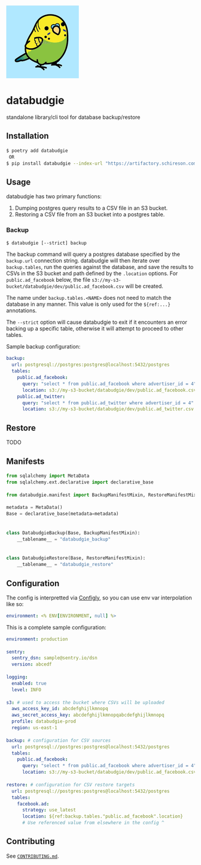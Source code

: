![databudgie](databudgie.png)

# databudgie

standalone library/cli tool for database backup/restore

## Installation

```bash
$ poetry add databudgie
 OR
$ pip install databudgie --index-url "https://artifactory.schireson.com/artifactory/api/pypi/pypi/simple"
```

## Usage

databudgie has two primary functions:

1. Dumping postgres query results to a CSV file in an S3 bucket.
1. Restoring a CSV file from an S3 bucket into a postgres table.

### Backup

```
$ databudgie [--strict] backup
```

The backup command will query a postgres database specified by the `backup.url` connection string. databudgie will then iterate over `backup.tables`, run the queries against the database, and save the results to CSVs in the S3 bucket and path defined by the `.location` options. For `public.ad_facebook` below, the file `s3://my-s3-bucket/databudgie/dev/public.ad_facebook.csv` will be created.

The name under `backup.tables.<NAME>` does not need to match the database in any manner. This value is only used for the `${ref:...}` annotations.

The `--strict` option will cause databudgie to exit if it encounters an error backing up a specific table, otherwise it will attempt to proceed to other tables.

Sample backup configuration:

```yml
backup:
  url: postgresql://postgres:postgres@localhost:5432/postgres
  tables:
    public.ad_facebook:
      query: "select * from public.ad_facebook where advertiser_id = 4"
      location: s3://my-s3-bucket/databudgie/dev/public.ad_facebook.csv
    public.ad_twitter:
      query: "select * from public.ad_twitter where advertiser_id = 4"
      location: s3://my-s3-bucket/databudgie/dev/public.ad_twitter.csv
```

## Restore

TODO

## Manifests

```py
from sqlalchemy import MetaData
from sqlalchemy.ext.declarative import declarative_base

from databudgie.manifest import BackupManifestMixin, RestoreManifestMixin

metadata = MetaData()
Base = declarative_base(metadata=metadata)


class DatabudgieBackup(Base, BackupManifestMixin):
    __tablename__ = "databudgie_backup"


class DatabudgieRestore(Base, RestoreManifestMixin):
    __tablename__ = "databudgie_restore"
```

## Configuration

The config is interpretted via [Configly](https://github.com/schireson/configly), so you can use env var interpolation like so:

```yml
environment: <% ENV[ENVIRONMENT, null] %>
```

This is a complete sample configuration:

```yml
environment: production

sentry:
  sentry_dsn: sample@sentry.io/dsn
  version: abcedf

logging:
  enabled: true
  level: INFO

s3: # used to access the bucket where CSVs will be uploaded
  aws_access_key_id: abcdefghijlkmnopq
  aws_secret_access_key: abcdefghijlkmnopqabcdefghijlkmnopq
  profile: databudgie-prod
  region: us-east-1

backup: # configuration for CSV sources
  url: postgresql://postgres:postgres@localhost:5432/postgres
  tables:
    public.ad_facebook:
      query: "select * from public.ad_facebook where advertiser_id = 4"
      location: s3://my-s3-bucket/databudgie/dev/public.ad_facebook.csv

restore: # configuration for CSV restore targets
  url: postgresql://postgres:postgres@localhost:5432/postgres
  tables:
    facebook.ad:
      strategy: use_latest
      location: ${ref:backup.tables."public.ad_facebook".location}
      # Use referenced value from elsewhere in the config ^
```


## Contributing

See [`CONTRIBUTING.md`](./CONTRIBUTING.md).